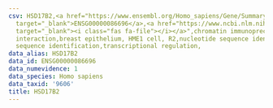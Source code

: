 ```yaml
---
csv: HSD17B2,<a href="https://www.ensembl.org/Homo_sapiens/Gene/Summary?db=core;g=ENSG00000086696"
  target="_blank">ENSG00000086696</a>,<a href="https://www.ncbi.nlm.nih.gov/pubmed/22863008"
  target="_blank"><i class="fas fa-file"></i></a>",chromatin immunoprecipitation assay,direct
  interaction,breast epithelium, HME1 cell, R2,nucleotide sequence identification,nucleotide
  sequence identification,transcriptional regulation,
data_alias: HSD17B2
data_id: ENSG00000086696
data_numevidence: 1
data_species: Homo sapiens
data_taxid: '9606'
title: HSD17B2
---
```

